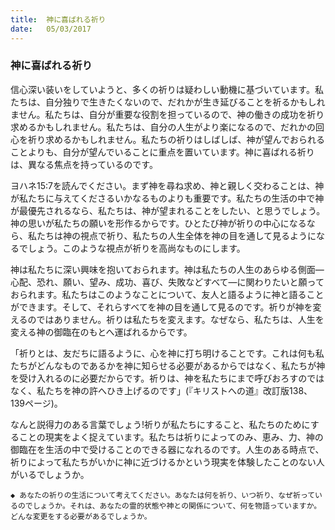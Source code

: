 ```yaml
---
title:  神に喜ばれる祈り
date:   05/03/2017
---
```


### 神に喜ばれる祈り

信心深い装いをしていようと、多くの祈りは疑わしい動機に基づいています。私たちは、自分独りで生きたくないので、だれかが生き延びることを祈るかもしれません。私たちは、自分が重要な役割を担っているので、神の働きの成功を祈り求めるかもしれません。私たちは、自分の人生がより楽になるので、だれかの回心を祈り求めるかもしれません。私たちの祈りはしばしば、神が望んでおられることよりも、自分が望んでいることに重点を置いています。神に喜ばれる祈りは、異なる焦点を持っているのです。

ヨハネ15:7を読んでください。まず神を尋ね求め、神と親しく交わることは、神が私たちに与えてくださるいかなるものよりも重要です。私たちの生活の中で神が最優先されるなら、私たちは、神が望まれることをしたい、と思うでしょう。神の思いが私たちの願いを形作るからです。ひとたび神が祈りの中心になるなら、私たちは神の視点で祈り、私たちの人生全体を神の目を通して見るようになるでしょう。このような視点が祈りを高尚なものにします。

神は私たちに深い興味を抱いておられます。神は私たちの人生のあらゆる側面―心配、恐れ、願い、望み、成功、喜び、失敗などすべて―に関わりたいと願っておられます。私たちはこのようなことについて、友人と語るように神と語ることができます。そして、それらすべてを神の目を通して見るのです。祈りが神を変えるのではありません。祈りは私たちを変えます。なぜなら、私たちは、人生を変える神の御臨在のもとへ運ばれるからです。

「祈りとは、友だちに語るように、心を神に打ち明けることです。これは何も私たちがどんなものであるかを神に知らせる必要があるからではなく、私たちが神を受け入れるのに必要だからです。祈りは、神を私たちにまで呼びおろすのではなく、私たちを神の許へひき上げるのです」(『キリストへの道』改訂版138、139ページ)。

なんと説得力のある言葉でしょう!祈りが私たちにすること、私たちのためにすることの現実をよく捉えています。私たちは祈りによってのみ、恵み、力、神の御臨在を生活の中で受けることのできる器になれるのです。人生のある時点で、祈りによって私たちがいかに神に近づけるかという現実を体験したことのない人がいるでしょうか。

`◆ あなたの祈りの生活について考えてください。あなたは何を祈り、いつ祈り、なぜ祈っているのでしょうか。それは、あなたの霊的状態や神との関係について、何を物語っていますか。どんな変更をする必要があるでしょうか。`
